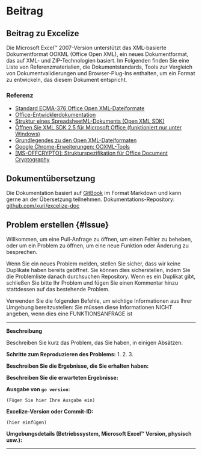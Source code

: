 # Beitrag

## Beitrag zu Excelize

Die Microsoft Excel&trade; 2007-Version unterstützt das XML-basierte Dokumentformat OOXML (Office Open XML), ein neues Dokumentformat, das auf XML- und ZIP-Technologien basiert. Im Folgenden finden Sie eine Liste von Referenzmaterialien, die Dokumentstandards, Tools zur Vergleich von Dokumentvalidierungen und Browser-Plug-Ins enthalten, um ein Format zu entwickeln, das diesem Dokument entspricht.

### Referenz

* [Standard ECMA-376 Office Open XML-Dateiformate](https://www.ecma-international.org/publications-and-standards/standards/ecma-376/)
* [Office-Entwicklerdokumentation](https://developer.microsoft.com/de-de/office/docs)
* [Struktur eines SpreadsheetML-Dokuments (Open XML SDK)](https://learn.microsoft.com/de-de/office/open-xml/structure-of-a-spreadsheetml-document)
* [Öffnen Sie XML SDK 2.5 für Microsoft Office (funktioniert nur unter Windows)](https://github.com/OfficeDev/Open-XML-SDK/releases/tag/v2.5)
* [Grundlegendes zu den Open XML-Dateiformaten](https://learn.microsoft.com/de-de/office/open-xml/understanding-the-open-xml-file-formats)
* [Google Chrome-Erweiterungen: OOXML-Tools](https://chrome.google.com/webstore/detail/ooxml-tools/bjmmjfdegplhkefakjkccocjanekbapn)
* [[MS-OFFCRYPTO]: Strukturspezifikation für Office Document Cryptography](https://learn.microsoft.com/de-de/openspecs/office_file_formats/ms-offcrypto/3c34d72a-1a61-4b52-a893-196f9157f083)

## Dokumentübersetzung

Die Dokumentation basiert auf [GitBook](https://github.com/GitbookIO/gitbook) im Format Markdown und kann gerne an der Übersetzung teilnehmen. Dokumentations-Repository: [github.com/xuri/excelize-doc](https://github.com/xuri/excelize-doc)

## Problem erstellen {#Issue}

Willkommen, um eine Pull-Anfrage zu öffnen, um einen Fehler zu beheben, oder um ein Problem zu öffnen, um eine neue Funktion oder Änderung zu besprechen.

Wenn Sie ein neues Problem melden, stellen Sie sicher, dass wir keine Duplikate haben
bereits geöffnet. Sie können dies sicherstellen, indem Sie die Problemliste danach durchsuchen
Repository. Wenn es ein Duplikat gibt, schließen Sie bitte Ihr Problem und fügen Sie einen Kommentar hinzu
stattdessen auf das bestehende Problem.

Verwenden Sie die folgenden Befehle, um wichtige Informationen aus Ihrer Umgebung bereitzustellen:
Sie müssen diese Informationen NICHT angeben, wenn dies eine FUNKTIONSANFRAGE ist

---

**Beschreibung**

Beschreiben Sie kurz das Problem, das Sie haben, in einigen Absätzen.

**Schritte zum Reproduzieren des Problems:**
1.
2.
3.

**Beschreiben Sie die Ergebnisse, die Sie erhalten haben:**

**Beschreiben Sie die erwarteten Ergebnisse:**

**Ausgabe von `go version`:**

```text
(Fügen Sie hier Ihre Ausgabe ein)
```

**Excelize-Version oder Commit-ID:**

```text
(hier einfügen)
```

**Umgebungsdetails (Betriebssystem, Microsoft Excel&trade; Version, physisch usw.):**

---
